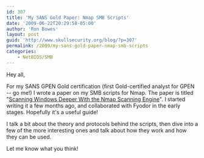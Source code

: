 ```yaml
---
id: 307
title: 'My SANS Gold Paper: Nmap SMB Scripts'
date: '2009-06-22T20:29:58-05:00'
author: 'Ron Bowes'
layout: post
guid: 'http://www.skullsecurity.org/blog/?p=307'
permalink: /2009/my-sans-gold-paper-nmap-smb-scripts
categories:
    - NetBIOS/SMB
---
```


Hey all,

For my SANS GPEN Gold certification (first Gold-certified analyst for GPEN -- go me!) I wrote a paper on my SMB scripts for Nmap. The paper is titled "<a href='http://www.giac.org/certified_professionals/practicals/GPEN/00049.php'>Scanning Windows Deeper With the Nmap Scanning Engine</a>". I started writing it a few months ago, and collaborated with Fyodor in the early stages. Hopefully it's a useful guide!

I talk a bit about the theory and protocols behind the scripts, then dive into a few of the more interesting ones and talk about how they work and how they can be used. 

Let me know what you think!
<!--more-->